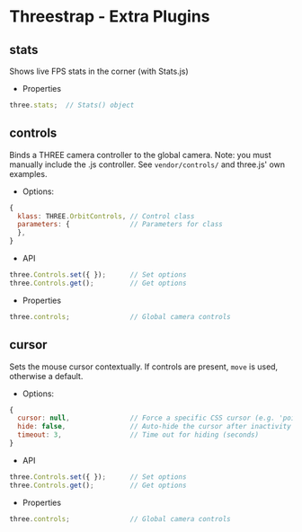 Threestrap - Extra Plugins
===

stats
---
Shows live FPS stats in the corner (with Stats.js)

* Properties

```javascript
three.stats;  // Stats() object
```

controls
---
Binds a THREE camera controller to the global camera. Note: you must manually include the .js controller. See `vendor/controls/` and three.js' own examples.

* Options:

```javascript
{
  klass: THREE.OrbitControls, // Control class
  parameters: {               // Parameters for class
  },
}
```

* API

```javascript
three.Controls.set({ });      // Set options
three.Controls.get();         // Get options
```

* Properties

```javascript
three.controls;               // Global camera controls
```

cursor
---
Sets the mouse cursor contextually. If controls are present, `move` is used, otherwise a default.

* Options:

```javascript
{
  cursor: null,               // Force a specific CSS cursor (e.g. 'pointer')
  hide: false,                // Auto-hide the cursor after inactivity
  timeout: 3,                 // Time out for hiding (seconds)
}
```

* API

```javascript
three.Controls.set({ });      // Set options
three.Controls.get();         // Get options
```

* Properties

```javascript
three.controls;               // Global camera controls
```

